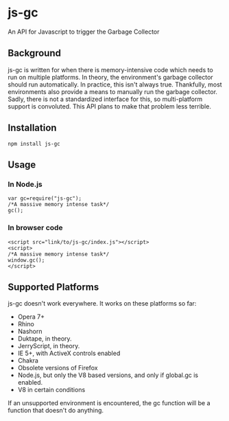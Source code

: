 # js-gc
An API for Javascript to trigger the Garbage Collector

## Background
js-gc is written for when there is memory-intensive code which needs to run on multiple platforms. In theory, the environment's garbage collector should run automatically. In practice, this isn't always true. Thankfully, most environments also provide a means to manually run the garbage collector. Sadly, there is not a standardized interface for this, so multi-platform support is convoluted. This API plans to make that problem less terrible.

## Installation
```
npm install js-gc
```

## Usage
### In Node.js
```
var gc=require("js-gc");
/*A massive memory intense task*/
gc();
```

### In browser code
```
<script src="link/to/js-gc/index.js"></script>
<script>
/*A massive memory intense task*/
window.gc();
</script>
```

## Supported Platforms
js-gc doesn't work everywhere. It works on these platforms so far:
* Opera 7+
* Rhino
* Nashorn
* Duktape, in theory.
* JerryScript, in theory.
* IE 5+, with ActiveX controls enabled
* Chakra
* Obsolete versions of Firefox
* Node.js, but only the V8 based versions, and only if global.gc is enabled.
* V8 in certain conditions

If an unsupported environment is encountered, the gc function will be a function that doesn't do anything.
